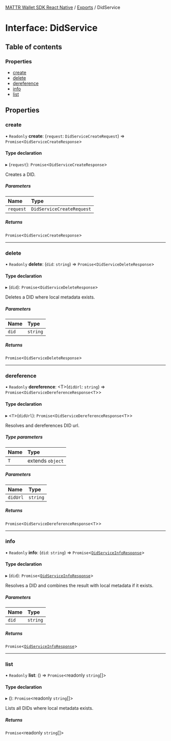 [MATTR Wallet SDK React Native](../README.md) / [Exports](../modules.md) / DidService

# Interface: DidService

## Table of contents

### Properties

- [create](DidService.md#create)
- [delete](DidService.md#delete)
- [dereference](DidService.md#dereference)
- [info](DidService.md#info)
- [list](DidService.md#list)

## Properties

### create

• `Readonly` **create**: (`request`: `DidServiceCreateRequest`) => `Promise`<`DidServiceCreateResponse`\>

#### Type declaration

▸ (`request`): `Promise`<`DidServiceCreateResponse`\>

Creates a DID.

##### Parameters

| Name | Type |
| :------ | :------ |
| `request` | `DidServiceCreateRequest` |

##### Returns

`Promise`<`DidServiceCreateResponse`\>

___

### delete

• `Readonly` **delete**: (`did`: `string`) => `Promise`<`DidServiceDeleteResponse`\>

#### Type declaration

▸ (`did`): `Promise`<`DidServiceDeleteResponse`\>

Deletes a DID where local metadata exists.

##### Parameters

| Name | Type |
| :------ | :------ |
| `did` | `string` |

##### Returns

`Promise`<`DidServiceDeleteResponse`\>

___

### dereference

• `Readonly` **dereference**: <T\>(`didUrl`: `string`) => `Promise`<`DidServiceDereferenceResponse`<`T`\>\>

#### Type declaration

▸ <`T`\>(`didUrl`): `Promise`<`DidServiceDereferenceResponse`<`T`\>\>

Resolves and dereferences DID url.

##### Type parameters

| Name | Type |
| :------ | :------ |
| `T` | extends `object` |

##### Parameters

| Name | Type |
| :------ | :------ |
| `didUrl` | `string` |

##### Returns

`Promise`<`DidServiceDereferenceResponse`<`T`\>\>

___

### info

• `Readonly` **info**: (`did`: `string`) => `Promise`<[`DidServiceInfoResponse`](DidServiceInfoResponse.md)\>

#### Type declaration

▸ (`did`): `Promise`<[`DidServiceInfoResponse`](DidServiceInfoResponse.md)\>

Resolves a DID and combines the result with local metadata if it exists.

##### Parameters

| Name | Type |
| :------ | :------ |
| `did` | `string` |

##### Returns

`Promise`<[`DidServiceInfoResponse`](DidServiceInfoResponse.md)\>

___

### list

• `Readonly` **list**: () => `Promise`<readonly `string`[]\>

#### Type declaration

▸ (): `Promise`<readonly `string`[]\>

Lists all DIDs where local metadata exists.

##### Returns

`Promise`<readonly `string`[]\>
